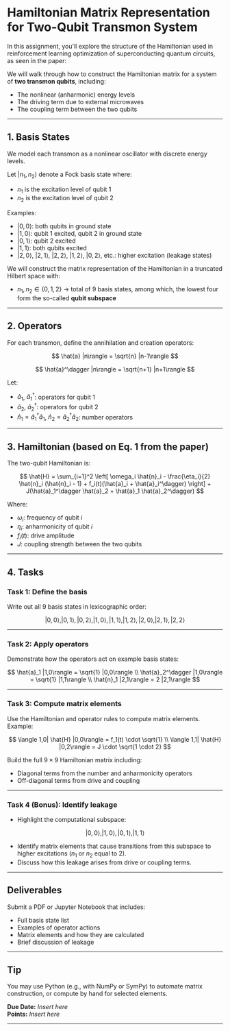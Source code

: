 
# Hamiltonian Matrix Representation for Two-Qubit Transmon System

In this assignment, you'll explore the structure of the Hamiltonian used in reinforcement learning optimization of superconducting quantum circuits, as seen in the paper:

We will walk through how to construct the Hamiltonian matrix for a system of **two transmon qubits**, including:
- The nonlinear (anharmonic) energy levels
- The driving term due to external microwaves
- The coupling term between the two qubits

---

## 1. Basis States

We model each transmon as a nonlinear oscillator with discrete energy levels.

Let $|n_1, n_2\rangle$ denote a Fock basis state where:
- $n_1$ is the excitation level of qubit 1
- $n_2$ is the excitation level of qubit 2

Examples:
- $|0, 0\rangle$: both qubits in ground state
- $|1, 0\rangle$: qubit 1 excited, qubit 2 in ground state
- $|0, 1\rangle$: qubit 2 excited
- $|1, 1\rangle$: both qubits excited
- $|2, 0\rangle$, $|2, 1\rangle$, $|2, 2\rangle$, $|1, 2\rangle$, $|0, 2\rangle$, etc.: higher excitation (leakage states)

We will construct the matrix representation of the Hamiltonian in a truncated Hilbert space with:
- $n_1, n_2 \in \{0, 1, 2\}$ → total of 9 basis states, among which, the lowest four form the so-called **qubit subspace**

---

## 2. Operators

For each transmon, define the annihilation and creation operators:

$$
\hat{a} |n\rangle = \sqrt{n} |n-1\rangle
$$

$$
\hat{a}^\dagger |n\rangle = \sqrt{n+1} |n+1\rangle
$$

Let:
- $\hat{a}_1$, $\hat{a}_1^\dagger$: operators for qubit 1
- $\hat{a}_2$, $\hat{a}_2^\dagger$: operators for qubit 2
- $\hat{n}_1 = \hat{a}_1^\dagger \hat{a}_1$, $\hat{n}_2 = \hat{a}_2^\dagger \hat{a}_2$: number operators

---

## 3. Hamiltonian (based on Eq. 1 from the paper)

The two-qubit Hamiltonian is:

$$
\hat{H} = \sum_{i=1}^2 \left[ \omega_i \hat{n}_i - \frac{\eta_i}{2} \hat{n}_i (\hat{n}_i - 1) + f_i(t)(\hat{a}_i + \hat{a}_i^\dagger) \right] + J(\hat{a}_1^\dagger \hat{a}_2 + \hat{a}_1 \hat{a}_2^\dagger)
$$

Where:
- $\omega_i$: frequency of qubit $i$
- $\eta_i$: anharmonicity of qubit $i$
- $f_i(t)$: drive amplitude
- $J$: coupling strength between the two qubits

---

## 4. Tasks

### Task 1: Define the basis

Write out all 9 basis states in lexicographic order:

$$
|0,0\rangle, |0,1\rangle, |0,2\rangle, |1,0\rangle, |1,1\rangle, |1,2\rangle, |2,0\rangle, |2,1\rangle, |2,2\rangle
$$

---

### Task 2: Apply operators

Demonstrate how the operators act on example basis states:

$$
\hat{a}_1 |1,0\rangle = \sqrt{1} |0,0\rangle \\
\hat{a}_2^\dagger |1,0\rangle = \sqrt{1} |1,1\rangle \\
\hat{n}_1 |2,1\rangle = 2 |2,1\rangle
$$

---

### Task 3: Compute matrix elements

Use the Hamiltonian and operator rules to compute matrix elements. Example:

$$
\langle 1,0| \hat{H} |0,0\rangle = f_1(t) \cdot \sqrt{1} \\
\langle 1,1| \hat{H} |0,2\rangle = J \cdot \sqrt{1 \cdot 2}
$$

Build the full $9 \times 9$ Hamiltonian matrix including:
- Diagonal terms from the number and anharmonicity operators
- Off-diagonal terms from drive and coupling

---

### Task 4 (Bonus): Identify leakage

- Highlight the computational subspace:

$$
|0,0\rangle, |1,0\rangle, |0,1\rangle, |1,1\rangle
$$

- Identify matrix elements that cause transitions from this subspace to higher excitations ($n_1$ or $n_2$ equal to 2).
- Discuss how this leakage arises from drive or coupling terms.

---

## Deliverables

Submit a PDF or Jupyter Notebook that includes:
- Full basis state list
- Examples of operator actions
- Matrix elements and how they are calculated
- Brief discussion of leakage

---

## Tip

You may use Python (e.g., with NumPy or SymPy) to automate matrix construction, or compute by hand for selected elements.

**Due Date:** _Insert here_  
**Points:** _Insert here_

---
